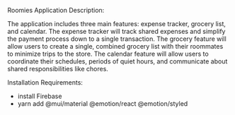 Roomies Application Description:

The application includes three main features: expense tracker, grocery list, and calendar. The expense tracker will track shared expenses and simplify the payment process down to a single transaction. The grocery feature will allow users to create a single, combined grocery list with their roommates to minimize trips to the store. The calendar feature will allow users to coordinate their schedules, periods of quiet hours, and communicate about shared responsibilities like chores.

Installation Requirements:

- install Firebase
- yarn add @mui/material @emotion/react @emotion/styled
